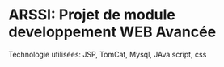 # ARSSI: Projet de module developpement WEB Avancée
Technologie utilisées: JSP, TomCat, Mysql, JAva script, css
